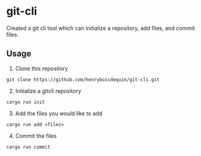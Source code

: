 # git-cli

Created a git cli tool which can initialize a repository, add files, and commit files.

## Usage

1. Clone this repository

```
git clone https://github.com/henryboisdequin/git-cli.git
```

2. Initialize a gitcli repository

```
cargo run init
```

3. Add the files you would like to add

```
cargo run add <files>
```

4. Commit the files

```
cargo run commit
```
